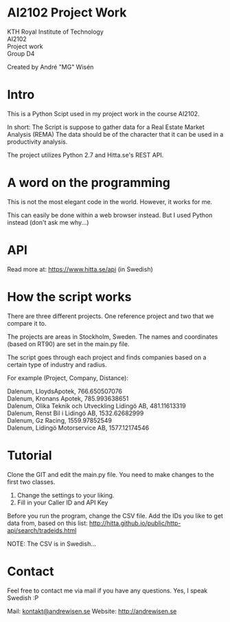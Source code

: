 # AI2102 Project Work
KTH Royal Institute of Technology<br /> 
AI2102<br />
Project work<br />
Group D4<br />

Created by André "MG" Wisén<br />

# Intro
This is a Python Scipt used in my project work in the course AI2102.

In short: The Script is suppose to gather data for a Real Estate Market Analysis (REMA) 
The data should be of the character that it can be used in a productivity analysis. 

The project utilizes Python 2.7 and Hitta.se's REST API.

# A word on the programming
This is not the most elegant code in the world.
However, it works for me.

This can easily be done within a web browser instead. 
But I used Python instead (don't ask me why...)

# API
Read more at: https://www.hitta.se/api (in Swedish)

# How the script works
There are three different projects.
One reference project and two that we compare it to.

The projects are areas in Stockholm, Sweden.
The names and coordinates (based on RT90) are set in the main.py file.

The script goes through each project and finds companies based on a certain type of industry and radius.

For example (Project, Company, Distance):

Dalenum, LloydsApotek, 766.650507076<br />
Dalenum,	Kronans Apotek, 785.993638651<br />
Dalenum, Olika Teknik och Utveckling Lidingö AB, 481.11613319<br />
Dalenum, Renst Bil i Lidingö AB, 1532.62682999<br />
Dalenum, Gz Racing, 1559.97852549<br />
Dalenum, Lidingö Motorservice AB, 1577.12174546<br />
 
# Tutorial
Clone the GIT and edit the main.py file.
You need to make changes to the first two classes.

1. Change the settings to your liking.
2. Fill in your Caller ID and API Key

Before you run the program, change the CSV file.
Add the IDs you like to get data from, based on this list:
http://hitta.github.io/public/http-api/search/tradeids.html

NOTE: The CSV is in Swedish...

# Contact
Feel free to contact me via mail if you have any questions.
Yes, I speak Swedish :P

Mail: kontakt@andrewisen.se
Website: http://andrewisen.se
